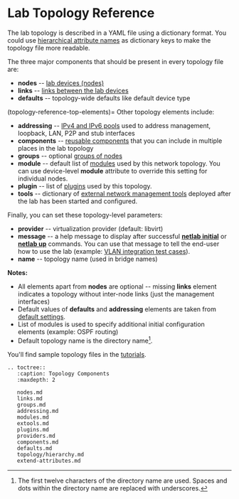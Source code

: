 # Lab Topology Reference

The lab topology is described in a YAML file using a dictionary format. You could use [hierarchical attribute names](topology/hierarchy.md) as dictionary keys to make the topology file more readable.

The three major components that should be present in every topology file are:

* **nodes** -- [lab devices (nodes)](nodes.md)
* **links** -- [links between the lab devices](links.md)
* **defaults** -- topology-wide defaults like default device type

(topology-reference-top-elements)=
Other topology elements include:

* **addressing** -- [IPv4 and IPv6 pools](addressing.md) used to address management, loopback, LAN, P2P and stub interfaces
* **components** -- [reusable components](components.md) that you can include in multiple places in the lab topology
* **groups** -- optional [groups of nodes](groups.md)
* **module** -- default list of [modules](modules.md) used by this network topology. You can use device-level **module** attribute to override this setting for individual nodes.
* **plugin** -- list of [plugins](plugins.md) used by this topology.
* **tools** -- dictionary of [external network management tools](extools.md) deployed after the lab has been started and configured.

Finally, you can set these topology-level parameters:

* **provider** -- virtualization provider (default: libvirt)
* **message** -- a help message to display after successful **[netlab initial](netlab/initial.md)** or **[netlab up](netlab/up.md)** commands. You can use that message to tell the end-user how to use the lab (example: [VLAN integration test cases](https://github.com/ipspace/netlab/tree/master/tests/integration/vlan)).
* **name** -- topology name (used in bridge names)

**Notes:**

* All elements apart from **nodes** are optional -- missing **links** element indicates a topology without inter-node links (just the management interfaces)
* Default values of **defaults** and **addressing** elements are taken from [default settings](defaults.md).
* List of modules is used to specify additional initial configuration elements (example: OSPF routing)
* Default topology name is the directory name[^RBC].

[^RBC]: The first twelve characters of the directory name are used. Spaces and dots within the directory name are replaced with underscores.

You'll find sample topology files in the [tutorials](tutorials.md).

```eval_rst
.. toctree::
   :caption: Topology Components
   :maxdepth: 2

   nodes.md
   links.md
   groups.md
   addressing.md
   modules.md
   extools.md
   plugins.md
   providers.md
   components.md
   defaults.md
   topology/hierarchy.md
   extend-attributes.md
```
